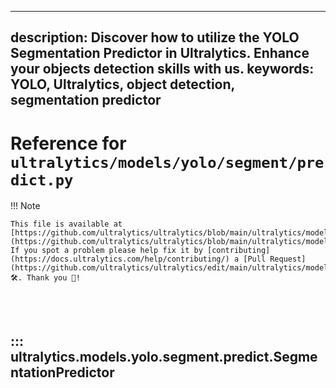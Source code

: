 ______________________________________________________________________

## description: Discover how to utilize the YOLO Segmentation Predictor in Ultralytics. Enhance your objects detection skills with us. keywords: YOLO, Ultralytics, object detection, segmentation predictor

# Reference for `ultralytics/models/yolo/segment/predict.py`

!!! Note

```
This file is available at [https://github.com/ultralytics/ultralytics/blob/main/ultralytics/models/yolo/segment/predict.py](https://github.com/ultralytics/ultralytics/blob/main/ultralytics/models/yolo/segment/predict.py). If you spot a problem please help fix it by [contributing](https://docs.ultralytics.com/help/contributing/) a [Pull Request](https://github.com/ultralytics/ultralytics/edit/main/ultralytics/models/yolo/segment/predict.py) 🛠️. Thank you 🙏!
```

<br><br>

## ::: ultralytics.models.yolo.segment.predict.SegmentationPredictor

<br><br>
